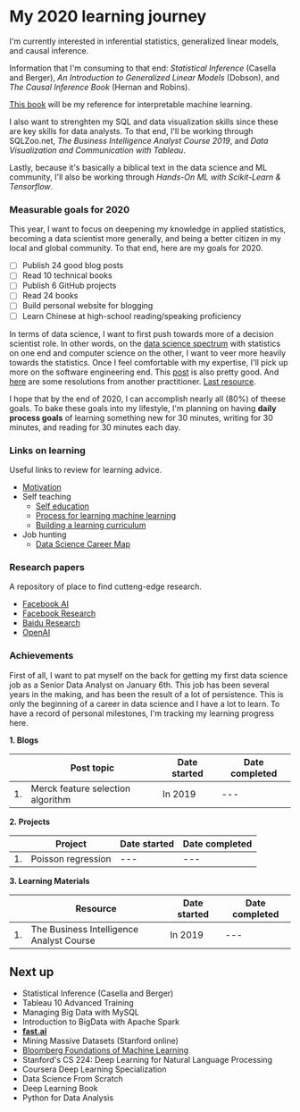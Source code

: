 # My 2020 learning journey

I'm currently interested in inferential statistics, generalized linear models, and causal inference.

Information that I'm consuming to that end: _Statistical Inference_ (Casella and Berger), _An Introduction to Generalized Linear Models_ (Dobson), and _The Causal Inference Book_ (Hernan and Robins).

[This book](https://christophm.github.io/interpretable-ml-book/) will be my reference for interpretable machine learning.

I also want to strenghten my SQL and data visualization skills since these are key skills for data analysts. To that end, I'll be working through SQLZoo.net, _The Business Intelligence Analyst Course 2019_, and _Data Visualization and Communication with Tableau_.

Lastly, because it's basically a biblical text in the data science and ML community, I'll also be working through _Hands-On ML with Scikit-Learn & Tensorflow_.

### Measurable goals for 2020

This year, I want to focus on deepening my knowledge in applied statistics, becoming a data scientist more generally, and being a better citizen in my local and global community. To that end, here are my goals for 2020. 

- [ ] Publish 24 good blog posts
- [ ] Read 10 technical books
- [ ] Publish 6 GitHub projects
- [ ] Read 24 books
- [ ] Build personal website for blogging
- [ ] Learn Chinese at high-school reading/speaking proficiency

In terms of data science, I want to first push towards more of a decision scientist role. In other words, on the [data science spectrum](https://towardsdatascience.com/using-the-data-science-spectrum-to-find-the-right-data-science-career-path-for-you-eff98b6c589c) with statistics on one end and computer science on the other, I want to veer more heavily towards the statistics. Once I feel comfortable with my expertise, I'll pick up more on the software engineering end. This [post](https://towardsdatascience.com/2020-is-coming-practical-tips-for-landing-your-first-data-job-13f77aab1333) is also pretty good. And [here](https://towardsdatascience.com/new-years-resolutions-for-data-scientists-43a0d3d8b4ff) are some resolutions from another practitioner. [Last resource](https://towardsdatascience.com/which-flavor-of-data-professional-are-you-5e01375584ce).

I hope that by the end of 2020, I can accomplish nearly all (80%) of theese goals. To bake these goals into my lifestyle, I'm planning on having **daily process goals** of learning something new for 30 minutes, writing for 30 minutes, and reading for 30 minutes each day.

### Links on learning

Useful links to review for learning advice.

- [Motivation](https://www.nateliason.com/blog/motivation)
- Self teaching
    - [Self education](https://www.nateliason.com/blog/self-education)
    - [Process for learning machine learning](https://elitedatascience.com/learn-machine-learning#step-0)
    - [Building a learning curriculum](https://medium.com/@rchang/how-i-build-learning-projects-part-i-54dbaad68961)
- Job hunting
    - [Data Science Career Map](https://datasciencecareermap.com/)

### Research papers

A repository of place to find cutteng-edge research.

- [Facebook AI](https://ai.facebook.com/research)
- [Facebook Research](https://research.fb.com)
- [Baidu Research](http://research.baidu.com/Research_Areas/index-view?id=55)
- [OpenAI](https://openai.com/progress/)


### Achievements

First of all, I want to pat myself on the back for getting my first data science job as a Senior Data Analyst on January 6th. This job has been several years in the making, and has been the result of a lot of persistence. This is only the beginning of a career in data science and I have a lot to learn. To have a record of personal milestones, I'm tracking my learning progress here.

**1. Blogs**

| | Post topic|Date started|Date completed|
| --- | --- | --- | --- |
| 1. | Merck feature selection algorithm | In 2019 | --- |

**2. Projects**

| | Project|Date started|Date completed|
| --- | --- | --- | --- |
| 1. | Poisson regression | --- | --- |

**3. Learning Materials**

| | Resource|Date started|Date completed|
| --- | --- | --- | --- |
| 1. |The Business Intelligence Analyst Course| In 2019 | --- |

## Next up

- Statistical Inference (Casella and Berger)
- Tableau 10 Advanced Training
- Managing Big Data with MySQL
- Introduction to BigData with Apache Spark
- **[fast.ai](https://course.fast.ai/)** 
- Mining Massive Datasets (Stanford online)
- [Bloomberg Foundations of Machine Learning](https://bloomberg.github.io/foml/#home)
- Stanford's CS 224: Deep Learning for Natural Language Processing
- Coursera Deep Learning Specialization
- Data Science From Scratch
- Deep Learning Book
- Python for Data Analysis
